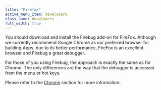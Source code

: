 ```yaml
---
title: "Firefox"
active_menu_item: developers
class_name: developers
full_width: true
---
```



You should download and install the Firebug add-on for FireFox. Although we currently recommend Google Chrome as our preferred browser for building Apps, due to its better performance, FireFox is an excellent browser and Firebug a great debugger.

For those of you using Firebug, the approach is exactly the same as for Chrome. The only differences are the way that the debugger is accessed from the menu or hot keys.

Please refer to the [Chrome](chrome) section for more information.

